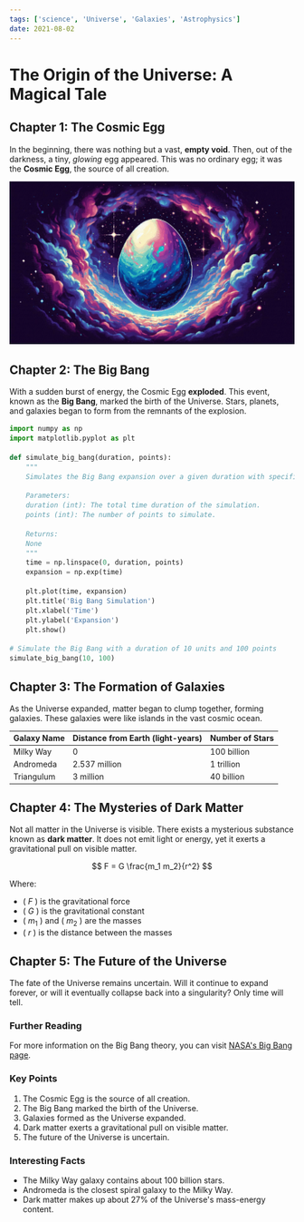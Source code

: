 ```yaml
---
tags: ['science', 'Universe', 'Galaxies', 'Astrophysics']
date: 2021-08-02
---
```


# The Origin of the Universe: A Magical Tale

## Chapter 1: The Cosmic Egg

In the beginning, there was nothing but a vast, **empty void**. Then, out of the darkness, a tiny, _glowing_ egg appeared. This was no ordinary egg; it was the **Cosmic Egg**, the source of all creation.

![The Cosmic Egg](https://raw.githubusercontent.com/hanyujie2002/my_pictures/main/images/The%20Cosmic%20Egg.png)

## Chapter 2: The Big Bang

With a sudden burst of energy, the Cosmic Egg **exploded**. This event, known as the **Big Bang**, marked the birth of the Universe. Stars, planets, and galaxies began to form from the remnants of the explosion.

```python [big_bang.py]{15-16,18}
import numpy as np
import matplotlib.pyplot as plt

def simulate_big_bang(duration, points):
    """
    Simulates the Big Bang expansion over a given duration with specified points.

    Parameters:
    duration (int): The total time duration of the simulation.
    points (int): The number of points to simulate.

    Returns:
    None
    """
    time = np.linspace(0, duration, points)
    expansion = np.exp(time)

    plt.plot(time, expansion)
    plt.title('Big Bang Simulation')
    plt.xlabel('Time')
    plt.ylabel('Expansion')
    plt.show()

# Simulate the Big Bang with a duration of 10 units and 100 points
simulate_big_bang(10, 100)
```

## Chapter 3: The Formation of Galaxies

As the Universe expanded, matter began to clump together, forming galaxies. These galaxies were like islands in the vast cosmic ocean.

| Galaxy Name | Distance from Earth (light-years) | Number of Stars |
| ----------- | --------------------------------- | --------------- |
| Milky Way   | 0                                 | 100 billion     |
| Andromeda   | 2.537 million                     | 1 trillion      |
| Triangulum  | 3 million                         | 40 billion      |

## Chapter 4: The Mysteries of Dark Matter

Not all matter in the Universe is visible. There exists a mysterious substance known as **dark matter**. It does not emit light or energy, yet it exerts a gravitational pull on visible matter.

$$
F = G \frac{m_1 m_2}{r^2}
$$

Where:

- \( $F$ \) is the gravitational force
- \( $G$ \) is the gravitational constant
- \( $m_1$ \) and \( $m_2$ \) are the masses
- \( $r$ \) is the distance between the masses

## Chapter 5: The Future of the Universe

The fate of the Universe remains uncertain. Will it continue to expand forever, or will it eventually collapse back into a singularity? Only time will tell.

### Further Reading

For more information on the Big Bang theory, you can visit [NASA's Big Bang page](https://www.nasa.gov/subject/6893/the-big-bang/).

### Key Points

1. The Cosmic Egg is the source of all creation.
2. The Big Bang marked the birth of the Universe.
3. Galaxies formed as the Universe expanded.
4. Dark matter exerts a gravitational pull on visible matter.
5. The future of the Universe is uncertain.

### Interesting Facts

- The Milky Way galaxy contains about 100 billion stars.
- Andromeda is the closest spiral galaxy to the Milky Way.
- Dark matter makes up about 27% of the Universe's mass-energy content.
